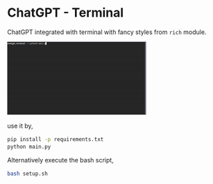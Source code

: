 # ChatGPT - Terminal

ChatGPT integrated with terminal with fancy styles from `rich` module.

![chatgpt terminal](chatgpt_terminal.gif)

use it by,

```bash
pip install -p requirements.txt
python main.py
```

Alternatively execute the bash script,

```bash
bash setup.sh
```
